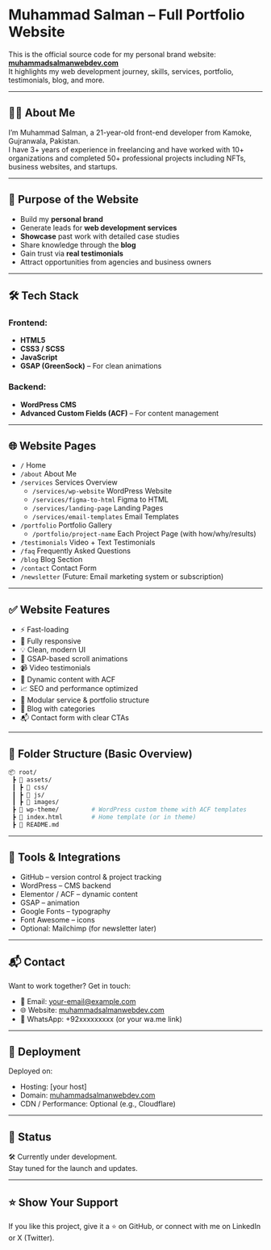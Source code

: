 # Muhammad Salman – Full Portfolio Website

This is the official source code for my personal brand website: **[muhammadsalmanwebdev.com](https://muhammadsalmanwebdev.com)**  
It highlights my web development journey, skills, services, portfolio, testimonials, blog, and more.

---

## 🧑‍💻 About Me

I’m Muhammad Salman, a 21-year-old front-end developer from Kamoke, Gujranwala, Pakistan.  
I have 3+ years of experience in freelancing and have worked with 10+ organizations and completed 50+ professional projects including NFTs, business websites, and startups.

---

## 🎯 Purpose of the Website

- Build my **personal brand**
- Generate leads for **web development services**
- **Showcase** past work with detailed case studies
- Share knowledge through the **blog**
- Gain trust via **real testimonials**
- Attract opportunities from agencies and business owners

---

## 🛠 Tech Stack

### Frontend:
- **HTML5**
- **CSS3 / SCSS**
- **JavaScript**
- **GSAP (GreenSock)** – For clean animations

### Backend:
- **WordPress CMS**
- **Advanced Custom Fields (ACF)** – For content management

---

## 🌐 Website Pages

- `/` Home  
- `/about` About Me  
- `/services` Services Overview  
  - `/services/wp-website` WordPress Website  
  - `/services/figma-to-html` Figma to HTML  
  - `/services/landing-page` Landing Pages  
  - `/services/email-templates` Email Templates  
- `/portfolio` Portfolio Gallery  
  - `/portfolio/project-name` Each Project Page (with how/why/results)  
- `/testimonials` Video + Text Testimonials  
- `/faq` Frequently Asked Questions  
- `/blog` Blog Section  
- `/contact` Contact Form  
- `/newsletter` (Future: Email marketing system or subscription)

---

## ✅ Website Features

- ⚡ Fast-loading  
- 📱 Fully responsive  
- 💡 Clean, modern UI  
- 🎯 GSAP-based scroll animations  
- 📹 Video testimonials  
- 🧠 Dynamic content with ACF  
- 📈 SEO and performance optimized  
- 🧩 Modular service & portfolio structure  
- 📝 Blog with categories  
- 📬 Contact form with clear CTAs

---

## 📂 Folder Structure (Basic Overview)

```bash
📦 root/
 ┣ 📁 assets/
 ┃ ┣ 📁 css/
 ┃ ┣ 📁 js/
 ┃ ┣ 📁 images/
 ┣ 📁 wp-theme/         # WordPress custom theme with ACF templates
 ┣ 📄 index.html        # Home template (or in theme)
 ┣ 📄 README.md
```

---

## 🧪 Tools & Integrations

- GitHub – version control & project tracking  
- WordPress – CMS backend  
- Elementor / ACF – dynamic content  
- GSAP – animation  
- Google Fonts – typography  
- Font Awesome – icons  
- Optional: Mailchimp (for newsletter later)

---

## 📬 Contact

Want to work together? Get in touch:

- 📧 Email: your-email@example.com  
- 🌐 Website: [muhammadsalmanwebdev.com](https://muhammadsalmanwebdev.com)  
- 📱 WhatsApp: +92xxxxxxxxx (or your wa.me link)  

---

## 🚀 Deployment

Deployed on:  
- Hosting: [your host]  
- Domain: [muhammadsalmanwebdev.com](https://muhammadsalmanwebdev.com)  
- CDN / Performance: Optional (e.g., Cloudflare)

---

## 🚧 Status

🛠 Currently under development.  
Stay tuned for the launch and updates.

---

## ⭐️ Show Your Support

If you like this project, give it a ⭐️ on GitHub, or connect with me on LinkedIn or X (Twitter).

